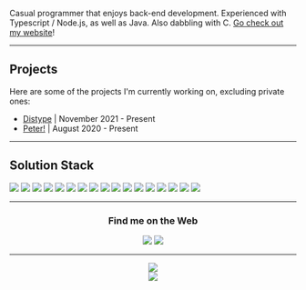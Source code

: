 Casual programmer that enjoys back-end development. Experienced with Typescript / Node.js, as well as Java. Also dabbling with C. [Go check out my website](https://br88c.dev)!

---
## Projects

Here are some of the projects I'm currently working on, excluding private ones:
- [Distype](https://github.com/distype) | November 2021 - Present
- [Peter!](https://github.com/BR88C/peter) | August 2020 - Present

---
## Solution Stack

[![](https://img.shields.io/badge/javascript%20-%23323330.svg?style=for-the-badge&logo=javascript)](https://www.javascript.com)
[![](https://img.shields.io/badge/typescript%20-%233178C6.svg?style=for-the-badge&logo=typescript&logoColor=white)](https://www.typescriptlang.org)
[![](https://img.shields.io/badge/html5%20-%23E34F26.svg?style=for-the-badge&logo=html5&logoColor=white)](https://html.spec.whatwg.org/multipage)
[![](https://img.shields.io/badge/css3%20-%231572B6.svg?style=for-the-badge&logo=css3&logoColor=white)](https://www.w3.org/Style/CSS/Overview.en.html)
[![](https://img.shields.io/badge/java%20-%23007396.svg?style=for-the-badge&logo=java&logoColor=white)](https://www.java.com)
[![](https://img.shields.io/badge/node.js%20-%2343853D.svg?style=for-the-badge&logo=node.js&logoColor=white)](https://nodejs.org)
[![](https://img.shields.io/badge/webpack%20-%238DD6F9.svg?style=for-the-badge&logo=webpack&logoColor=black)](https://webpack.js.org)
[![](https://img.shields.io/badge/eslint%20-%234B32C3.svg?style=for-the-badge&logo=eslint&logoColor=white)](https://eslint.org)
[![](https://img.shields.io/badge/mongodb%20-%2347A248.svg?style=for-the-badge&logo=mongodb&logoColor=white)](https://www.mongodb.com)
[![](https://img.shields.io/badge/influxdb%20-%2322ADF6.svg?style=for-the-badge&logo=influxdb&logoColor=white)](https://www.influxdata.com)
[![](https://img.shields.io/badge/nginx%20-%23269539.svg?style=for-the-badge&logo=nginx&logoColor=white)](https://www.nginx.com)
[![](https://img.shields.io/badge/express%20-%23F2F2F2.svg?style=for-the-badge&logo=express&logoColor=black)](https://expressjs.com)
[![](https://img.shields.io/badge/fastify%20-%23000000.svg?style=for-the-badge&logo=fastify&logoColor=white)](https://www.fastify.io)
[![](https://img.shields.io/badge/socket.io%20-%23010101.svg?style=for-the-badge&logo=socket.io&logoColor=white)](https://socket.io)
[![](https://img.shields.io/badge/jquery%20-%230769AD.svg?style=for-the-badge&logo=jquery&logoColor=white)](https://jquery.com)
[![](https://img.shields.io/badge/svelte%20-%23FF3E00.svg?style=for-the-badge&logo=svelte&logoColor=white)](https://svelte.dev)
[![](https://img.shields.io/badge/three.js%20-%23000000.svg?style=for-the-badge&logo=three.js&logoColor=white)](https://threejs.org)

---
<div align="center">
    <h3>Find me on the Web</h3>
    <a href="https://discord.gg/booger"><img src="https://img.shields.io/badge/discord%20%28BR88C%230001%29%20-%237289DA.svg?style=for-the-badge&logo=discord&logoColor=white"></a>
    <a href="https://twitter.com/BR88C"><img src="https://img.shields.io/badge/twitter%20%28%40BR88C%29%20%20-%231DA1F2.svg?style=for-the-badge&logo=twitter&logoColor=white"></a>
</div>

---
<div align="center">
    <a href="https://github.com/BR88C"><img src="https://github-readme-stats.vercel.app/api?username=BR88C&show_icons=true&bg_color=0D1117&title_color=F0F6FC&text_color=F0F6FC&icon_color=58A6FF&hide_border=true&hide=stars&count_private=true"></a>
    <br>
    <a href="https://github.com/BR88C"><img src="https://github-readme-stats.vercel.app/api/top-langs/?username=BR88C&layout=compact&bg_color=0D1117&title_color=F0F6FC&text_color=F0F6FC&hide_border=true"></a>
</div>
